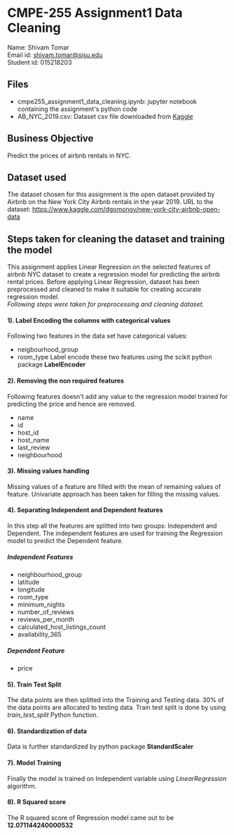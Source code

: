 # CMPE-255 Assignment1 Data Cleaning  

Name: Shivam Tomar  
Email id: shivam.tomar@sjsu.edu  
Student id: 015218203  

## Files
- cmpe255_assignment1_data_cleaning.ipynb: jupyter notebook containing the assignment's python code
- AB_NYC_2019.csv: Dataset csv file downloaded from [Kaggle](https://www.kaggle.com/dgomonov/new-york-city-airbnb-open-data  )

## Business Objective  
Predict the prices of airbnb rentals in NYC.

## Dataset used  
The dataset chosen for this assignment is the open dataset provided by Airbnb on the New York City Airbnb rentals in the year 2019.
URL to the dataset: https://www.kaggle.com/dgomonov/new-york-city-airbnb-open-data  

## Steps taken for cleaning the dataset and training the model
This assignment applies Linear Regression on the selected features of airbnb NYC dataset to create a regression model for predicting the airbnb rental prices. Before applying Linear Regression, dataset has been preprocessed and cleaned to make it suitable for creating accurate regression model.  
_Following steps were taken for preprocessing and cleaning dataset._  

#### 1). Label Encoding the columns with categorical values  
Following two features in the data set have categorical values:
- neigbourhood_group
- room_type
Label encode these two features using the scikit python package __LabelEncoder__

#### 2). Removing the non required features  
Following features doesn't add any value to the regression model trained for predicting the price and hence are removed.
- name
- id
- host_id
- host_name
- last_review
- neighbourhood

#### 3). Missing values handling  
Missing values of a feature are filled with the mean of remaining values of feature. Univariate approach has been taken for filling the missing values.  

#### 4). Separating Independent and Dependent features  
In this step all the features are splitted into two groups: Independent and Dependent. The independent features are used for training the Regression model to predict the Dependent feature.
##### Independent Features
- neighbourhood_group	
- latitude	
- longitude	
- room_type	
- minimum_nights	
- number_of_reviews	
- reviews_per_month	
- calculated_host_listings_count
- availability_365  
##### Dependent Feature
- price  

#### 5). Train Test Split  
The data points are then splitted into the Training and Testing data. 30% of the data points are allocated to testing data. Train test split is done by using _train_test_split_ Python function.

#### 6). Standardization of data  
Data is further standardized by python package __StandardScaler__

#### 7). Model Training
Finally the model is trained on Independent variable using _LinearRegression_ algorithm.

#### 8). R Squared score  
The R squared score of Regression model came out to be **12.071144240000532**






